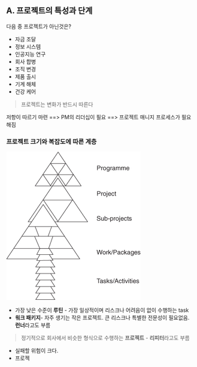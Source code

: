 ## A. 프로젝트의 특성과 단계

다음 중 프로젝트가 아닌것은?

- 자금 조달 
- 정보 시스템
- 인공지능 연구
- 회사 합병
- 조직 변경
- 제품 출시
- 기계 해체
- 건강 케어

> 프로젝트는 변화가 반드시 따른다

저항이 따르기 마련 ==> PM의 리더십이 필요 ==> 프로젝트 매니지 프로세스가 필요해짐

### 프로젝트 크기와 복잡도에 따른 계층

![](pm/c01a001.jpg)

- 가장 낮은 수준이 **루틴** - 가장 일상적이며 리스크나 어려음이 없이 수행하는 task
- **워크 패키지**- 자주 생기는 작은 프로젝트. 큰 리스크나 특별한 전문성이 필요없음. **런너**라고도 부름

> 정기적으로 회사에서 비슷한 형식으로 수행하는 **프로젝트** - **리피터**라고도 부름

- 실패할 위험이 크다.
- 프로젝
